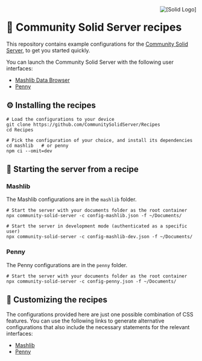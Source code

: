 <img src="https://avatars.githubusercontent.com/u/14262490?s=66" alt="[Solid Logo]" align="right" />

# 🍱 Community Solid Server recipes
This repository contains example configurations
for the [Community Solid Server](https://github.com/CommunitySolidServer/CommunitySolidServer),
to get you started quickly.

You can launch the Community Solid Server with the following user interfaces:
- [Mashlib Data Browser](https://github.com/SolidOS/mashlib)
- [Penny](https://forum.solidproject.org/t/new-developer-tool-app-penny/3837)


## ⚙️ Installing the recipes
```shell
# Load the configurations to your device
git clone https://github.com/CommunitySolidServer/Recipes
cd Recipes

# Pick the configuration of your choice, and install its dependencies
cd mashlib   # or penny
npm ci --omit=dev
```


## 🚀 Starting the server from a recipe

### Mashlib
The Mashlib configurations are in the `mashlib` folder.

```shell
# Start the server with your documents folder as the root container
npx community-solid-server -c config-mashlib.json -f ~/Documents/

# Start the server in development mode (authenticated as a specific user)
npx community-solid-server -c config-mashlib-dev.json -f ~/Documents/
```

### Penny
The Penny configurations are in the `penny` folder.

```shell
# Start the server with your documents folder as the root container
npx community-solid-server -c config-penny.json -f ~/Documents/
```

## 📜 Customizing the recipes
The configurations provided here are just one possible combination of CSS features.
You can use the following links to generate alternative configurations
that also include the necessary statements for the relevant interfaces:
  * [Mashlib](https://communitysolidserver.github.io/configuration-generator/v7/?config=https://raw.githubusercontent.com/CommunitySolidServer/Recipes/main/mashlib/config-mashlib.json&removeImports=%22util/index%22)
  * [Penny](https://communitysolidserver.github.io/configuration-generator/v7/?config=https://raw.githubusercontent.com/CommunitySolidServer/Recipes/main/penny/config-penny.json&removeImports=%22util/index%22)
